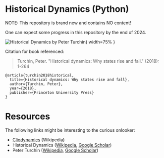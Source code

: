 # Historical Dynamics (Python)

NOTE: This repository is brand new and contains NO content!

One can expect some progress in this repository by the end of 2024.

![Historical Dynamics by Peter Turchin](https://github.com/AFg6K7h4fhy2/historical-dynamics-py/raw/main/assets/images/hist_dyn_book_cover.png){ width=75% }

Citation for book referenced:

> Turchin, Peter. "Historical dynamics: Why states rise and fall." (2018): 1-264

```
@article{turchin2018historical,
  title={Historical dynamics: Why states rise and fall},
  author={Turchin, Peter},
  year={2018},
  publisher={Princeton University Press}
}
```

# Resources

The following links might be interesting to the curious onlooker:

* [Cliodynamics](https://en.wikipedia.org/wiki/Cliodynamics) (Wikipedia)
* Historical Dynamics ([Wikipedia](https://en.wikipedia.org/wiki/Historical_dynamics), [Google Scholar](https://scholar.google.com/scholar?oi=bibs&hl=en&cites=5475738240378484555&as_sdt=5))
* Peter Turchin ([Wikipedia](https://en.wikipedia.org/wiki/Peter_Turchin), [Google Scholar](https://scholar.google.com/citations?user=W0C05zIAAAAJ&hl=en&oi=ao))
